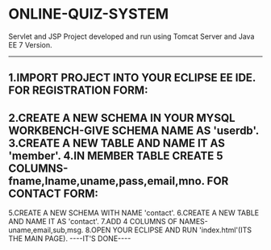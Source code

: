 # ONLINE-QUIZ-SYSTEM
Servlet and JSP Project developed and run using Tomcat Server and Java EE 7 Version.
*************************************************************************************
1.IMPORT PROJECT INTO YOUR ECLIPSE EE IDE.
FOR REGISTRATION FORM:
---------------------
2.CREATE A NEW SCHEMA IN YOUR MYSQL WORKBENCH-GIVE SCHEMA NAME AS 'userdb'.
3.CREATE A NEW TABLE AND NAME IT AS 'member'.
4.IN MEMBER TABLE CREATE 5 COLUMNS-fname,lname,uname,pass,email,mno.
FOR CONTACT FORM:
---------------------
5.CREATE A NEW SCHEMA WITH NAME 'contact'.
6.CREATE A NEW TABLE AND NAME IT AS 'contact'.
7.ADD 4 COLUMNS OF NAMES-uname,email,sub,msg.
8.OPEN YOUR ECLIPSE AND RUN 'index.html'(ITS THE MAIN PAGE).
                    ----IT'S DONE---- 
